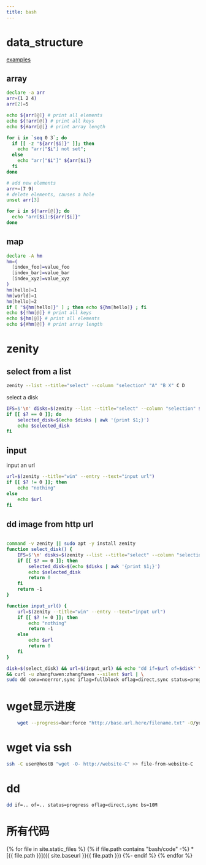 ```yaml
---
title: bash
---
```

# data_structure

[examples](./code/data_structure.sh)

## array

```bash
declare -a arr
arr=(1 2 4)
arr[2]=5

echo ${arr[@]} # print all elements
echo ${!arr[@]} # print all keys
echo ${#arr[@]} # print array length

for i in `seq 0 3`; do
  if [[ -z "${arr[$i]}" ]]; then 
    echo "arr["$i"] not set"; 
  else
    echo "arr["$i"]" ${arr[$i]}
  fi
done

# add new elements
arr+=(7 9)
# delete elements, causes a hole
unset arr[3]

for i in ${!arr[@]}; do
  echo "arr[$i]:${arr[$i]}"
done

```

## map

```bash
declare -A hm
hm=( 
  [index_foo]=value_foo 
  [index_bar]=value_bar 
  [index_xyz]=value_xyz 
)
hm[hello]=1
hm[world]=1
hm[hello]=2
if [ "${hm[hello]}" ] ; then echo ${hm[hello]} ; fi
echo ${!hm[@]} # print all keys
echo ${hm[@]} # print all elements
echo ${#hm[@]} # print array length
```

# zenity

## select from a list

```bash
zenity --list --title="select" --column "selection" "A" "B X" C D
```

select a disk

```bash
IFS=$'\n' disks=$(zenity --list --title="select" --column "selection" $(lsblk -no path,vendor,size,type /dev/sd*  2> /dev/null| grep disk))
if [[ $? == 0 ]]; do
    selected_disk=$(echo $disks | awk '{print $1;}')
    echo $selected_disk
fi

```

## input

input an url

```bash
url=$(zenity --title="win" --entry --text="input url")
if [[ $? != 0 ]]; then
    echo "nothing"
else
    echo $url
fi
```

## dd image from http url

```bash

command -v zenity || sudo apt -y install zenity
function select_disk() {
    IFS=$'\n' disks=$(zenity --list --title="select" --column "selection" $(lsblk -no path,vendor,size,type /dev/sd*  2> /dev/null| grep disk))
    if [[ $? == 0 ]]; then
        selected_disk=$(echo $disks | awk '{print $1;}')
        echo $selected_disk
        return 0
    fi
    return -1
}

function input_url() {
    url=$(zenity --title="win" --entry --text="input url")
    if [[ $? != 0 ]]; then
        echo "nothing"
        return -1
    else
        echo $url
        return 0
    fi
}

disk=$(select_disk) && url=$(input_url) && echo "dd if=$url of=$disk" \
&& curl -u zhangfuwen:zhangfuwen --silent $url | \
sudo dd conv=noerror,sync iflag=fullblock oflag=direct,sync status=progress bs=1M of=$disk

```

# wget显示进度

```bash
    wget --progress=bar:force "http://base.url.here/filename.txt" -O/your/destination/and/filename 2>&1 | zenity --title="File transfer in progress!" --progress --auto-close --auto-kill
```


# wget via ssh
```bash
ssh -C user@hostB "wget -O- http://website-C" >> file-from-website-C
```

# dd

```bash
dd if=.. of=.. status=progress oflag=direct,sync bs=10M
```

# 所有代码

{% for file in site.static_files %}
  {% if file.path contains "bash/code" -%}
     * [{{ file.path }}]({{ site.baseurl }}{{ file.path }})
  {%- endif %}
{% endfor %}